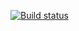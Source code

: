 [![Build status](https://ci.appveyor.com/api/projects/status/s44gknhvl2pwrsd1?svg=true)](https://ci.appveyor.com/project/Lulu0307/apitesttask2)
